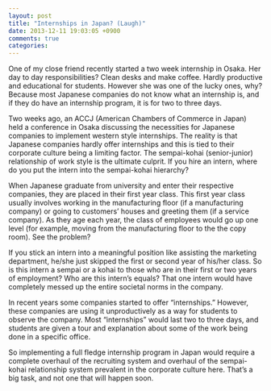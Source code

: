 ```yaml
---
layout: post
title: "Internships in Japan? (Laugh)"
date: 2013-12-11 19:03:05 +0900
comments: true
categories: 
---
```


One of my close friend recently started a two week internship in Osaka. Her day to day responsibilities? Clean desks and make coffee. Hardly productive and educational for students. However she was one of the lucky ones, why? Because most Japanese companies do not know what an internship is, and if they do have an internship program, it is for two to three days.

<!--more--> 

Two weeks ago, an ACCJ (American Chambers of Commerce in Japan) held a conference in Osaka discussing the necessities for Japanese companies to implement western style internships. The reality is that Japanese companies hardly offer internships and this is tied to their corporate culture being a limiting factor. The sempai-kohai (senior-junior) relationship of work style is the ultimate culprit. If you hire an intern, where do you put the intern into the sempai-kohai hierarchy?

When Japanese graduate from university and enter their respective companies, they are placed in their first year class. This first year class usually involves working in the manufacturing floor (if a manufacturing company) or going to customers’ houses and greeting them (if a service company). As they age each year, the class of employees would go up one level (for example, moving from the manufacturing floor to the the copy room). See the problem?

If you stick an intern into a meaningful position like assisting the marketing department, he/she just skipped the first or second year of his/her class. So is this intern a sempai or a kohai to those who are in their first or two years of employment? Who are this intern’s equals? That one intern would have completely messed up the entire societal norms in the company.

In recent years some companies started to offer “internships.” However, these companies are using it unproductively as a way for students to observe the company. Most “internships” would last two to three days, and students are given a tour and explanation about some of the work being done in a specific office.

So implementing a full fledge internship program in Japan would require a complete overhaul of the recruiting system and overhaul of the sempai-kohai relationship system prevalent in the corporate culture here. That’s a big task, and not one that will happen soon.

